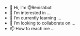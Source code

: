 - 👋 Hi, I’m @Renishbot
- 👀 I’m interested in ...
- 🌱 I’m currently learning ...
- 💞️ I’m looking to collaborate on ...
- 📫 How to reach me ...

<!---
Renishbot/Renishbot is a ✨ special ✨ repository because its `README.md` (this file) appears on your GitHub profile.
You can click the Preview link to take a look at your changes.
--->
